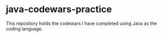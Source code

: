 # java-codewars-practice
This repository holds the codewars I have completed using Java as the coding language. 
